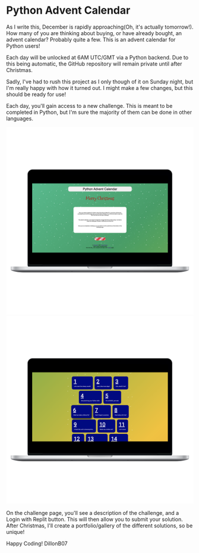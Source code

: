 # Python Advent Calendar

As I write this, December is rapidly approaching(Oh, it's actually tomorrow!). How many of you are thinking about buying, or have already bought, an advent calendar? Probably quite a few. This is an advent calendar for Python users!

Each day will be unlocked at 6AM UTC/GMT via a Python backend. Due to this being automatic, the GitHub repository will remain private until after Christmas.

Sadly, I've had to rush this project as I only though of it on Sunday night, but I'm really happy with how it turned out. I might make a few changes, but this should be ready for use!

Each day, you'll gain access to a new challenge. This is meant to be completed in Python, but I'm sure the majority of them can be done in other languages.

![Home](home.png)
![Calendar](calendar.png)

On the challenge page, you'll see a description of the challenge, and a Login with Replit button. This will then allow you to submit your solution. After Christmas, I'll create a portfolio/gallery of the different solutions, so be unique!

Happy Coding!
DillonB07
